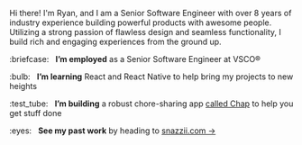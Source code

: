 <p>Hi there!  I'm Ryan, and I am a Senior Software Engineer with over 8 years of industry experience building powerful products with awesome people.  Utilizing a strong passion of flawless design and seamless functionality, I build rich and engaging experiences from the ground up.</p>
<p>:briefcase: &nbsp; <strong>I’m employed</strong> as a Senior Software Engineer at VSCO&reg;</p>
<p>:bulb: &nbsp; <strong>I’m learning</strong> React and React Native to help bring my projects to new heights</p>
<p>:test_tube: &nbsp; <strong>I’m building</strong> a robust chore-sharing app <a href="https://www.trychap.com">called Chap</a> to help you get stuff done</p>
<p>:eyes: &nbsp; <strong>See my past work</strong> by heading to <a href="https://www.snazzii.com">snazzii.com &rarr;</a></p>
